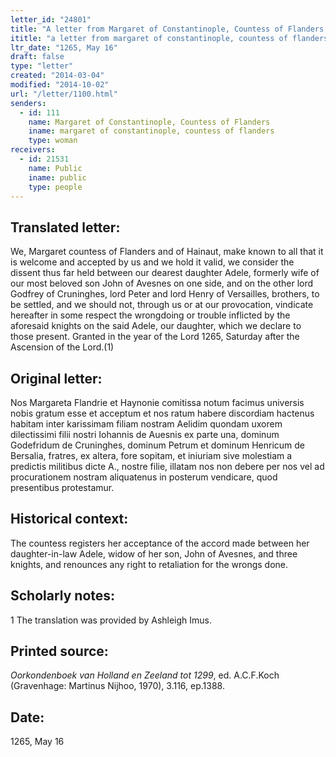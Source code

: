 ```yaml
---
letter_id: "24801"
title: "A letter from Margaret of Constantinople, Countess of Flanders (1265, May 16)"
ititle: "a letter from margaret of constantinople, countess of flanders (1265, may 16)"
ltr_date: "1265, May 16"
draft: false
type: "letter"
created: "2014-03-04"
modified: "2014-10-02"
url: "/letter/1100.html"
senders:
  - id: 111
    name: Margaret of Constantinople, Countess of Flanders
    iname: margaret of constantinople, countess of flanders
    type: woman
receivers:
  - id: 21531
    name: Public
    iname: public
    type: people
---
```

<h2> Translated letter:</h2>We, Margaret countess of Flanders and of Hainaut, make known to all that it is welcome and accepted by us and we hold it valid, we consider the dissent thus far held between our dearest daughter Adele, formerly wife of our most beloved son John of Avesnes on one side, and on the other lord Godfrey of Cruninghes, lord Peter and lord Henry of Versailles, brothers, to be settled, and we should not, through us or at our provocation, vindicate hereafter in some respect the wrongdoing or trouble inflicted by the aforesaid knights on the said Adele, our daughter, which we declare to those present.
	Granted in the year of the Lord 1265, Saturday after the Ascension of the Lord.(1)
<h2 class="mt-4"> Original letter:</h2>Nos Margareta Flandrie et Haynonie comitissa notum facimus universis nobis gratum esse et acceptum et nos ratum habere discordiam hactenus habitam inter karissimam filiam nostram Aelidim quondam uxorem dilectissimi filii nostri Iohannis de Auesnis ex parte una, dominum Godefridum de Cruninghes, dominum Petrum et dominum Henricum de Bersalia, fratres, ex altera, fore sopitam, et iniuriam sive molestiam a predictis militibus dicte A., nostre filie, illatam nos non debere per nos vel ad procurationem nostram aliquatenus in posterum vendicare, quod presentibus protestamur.
<h2 class="mt-4"> Historical context:</h2>The countess registers her acceptance of the accord made between her daughter-in-law Adele, widow of her son, John of Avesnes, and three knights, and renounces any right to retaliation for the wrongs done.
<h2 class="mt-4"> Scholarly notes:</h2>1 The translation was provided by Ashleigh Imus.
<h2 class="mt-4"> Printed source:</h2><p><em>Oorkondenboek van Holland en Zeeland tot 1299</em>, ed. A.C.F.Koch (Gravenhage: Martinus Nijhoo, 1970), 3.116, ep.1388.</p><h2 class="mt-4"> Date:</h2>1265, May 16
